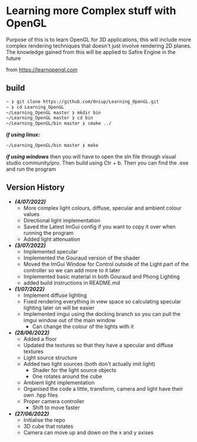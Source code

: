 # Learning more Complex stuff with OpenGL

Purpose of this is to learn OpenGL for 3D applications, this will include more complex rendering techniques that
doesn't just involve rendering 2D planes. The knowledge gained from this will be applied to Safire Engine in the future

from https://learnopengl.com

## build

```bash
~ ❯ git clone https://github.com/Oniup/Learning_OpenGL.git
~ ❯ cd Learning_OpenGL 
~/Learning_OpenGL master ❯ mkdir bin
~/Learning_OpenGL master ❯ cd bin 
~/Learning_OpenGL/bin master ❯ cmake ../
```

***if using linux:***

```bash
~/Learning_OpenGL/bin master ❯ make
```

***if using windows*** then you will have to open the sln file through visual studio community/pro. Then build using Ctr + b. Then you can find the .exe and run the program

## Version History

* ***(4/07/2022)***
  * More complex light colours, diffuse, specular and ambient colour values
  * Directional light implementation
  * Saved the Latest ImGui config if you want to copy it over when running the program
  * Added light attenuation
* ***(3/07/2022)***
  * Implemented specular
  * Implemented the Gouraud version of the shader
  * Moved the ImGui Window for Control outside of the Light part of the controller so we can add more to it later
  * Implemented basic material in both Gouraud and Phong Lighting
  * added build instructions in README.md
* ***(1/07/2022)***
  * Implement diffuse lighting
  * Fixed rendering everything in view space so calculating specular lighting later on will be easier
  * Implemented imgui using the docking branch so you can pull the imgui window out of the main window
    * Can change the colour of the lights with it
* ***(28/06/2022)***
  * Added a floor
  * Updated the textures so that they have a specular and diffuse textures
  * Light source structure
  * Added two light sources (both don't actually imit light)
    * Shader for the light source objects
    * One rotates around the cube
  * Ambient light implementation
  * Organised the code a little, transform, camera and light have their own .hpp files
  * Proper camera controller
    * Shift to move faster
* ***(27/06/2022)***
  * Initialise the repo
  * 3D cube that rotates
  * Camera can move up and down on the x and y axises 
